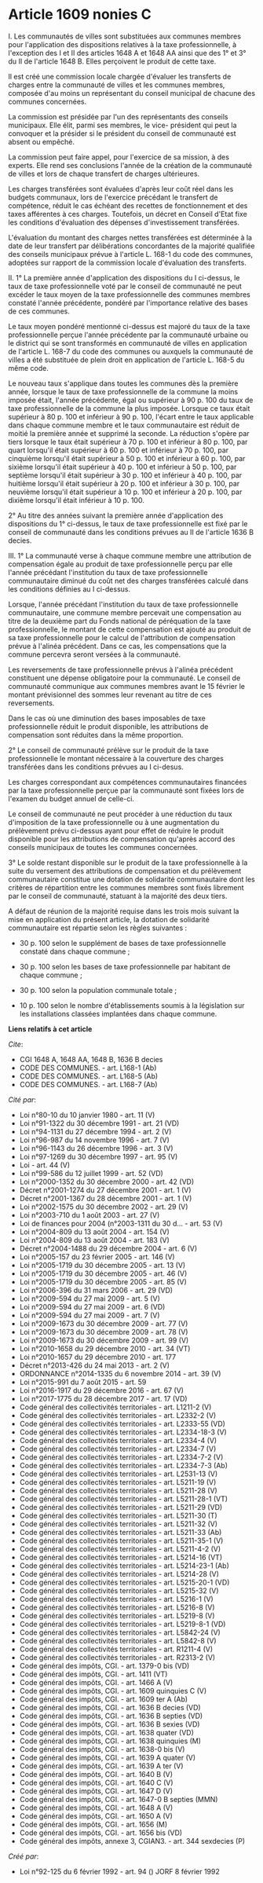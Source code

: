 # Article 1609 nonies C

I. Les communautés de villes sont substituées aux communes membres pour l'application des dispositions relatives à la taxe
professionnelle, à l'exception des I et II des articles 1648 A et 1648 AA ainsi que des 1° et 3° du II de l'article 1648 B.
Elles perçoivent le produit de cette taxe.

Il est créé une commission locale chargée d'évaluer les transferts de charges entre la communauté de villes et les communes
membres, composée d'au moins un représentant du conseil municipal de chacune des communes concernées.

La commission est présidée par l'un des représentants des conseils municipaux. Elle élit, parmi ses membres, le vice-
président qui peut la convoquer et la présider si le président du conseil de communauté est absent ou empêché.

La commission peut faire appel, pour l'exercice de sa mission, à des experts. Elle rend ses conclusions l'année de la
création de la communauté de villes et lors de chaque transfert de charges ultérieures.

Les charges transférées sont évaluées d'après leur coût réel dans les budgets communaux, lors de l'exercice précédant le
transfert de compétence, réduit le cas échéant des recettes de fonctionnement et des taxes afférentes à ces charges.
Toutefois, un décret en Conseil d'Etat fixe les conditions d'évaluation des dépenses d'investissement transférées.

L'évaluation du montant des charges nettes transférées est déterminée à la date de leur transfert par délibérations
concordantes de la majorité qualifiée des conseils municipaux prévue à l'article L. 168-1 du code des communes, adoptées sur
rapport de la commission locale d'évaluation des transferts.

II. 1° La première année d'application des dispositions du I ci-dessus, le taux de taxe professionnelle voté par le conseil
de communauté ne peut excéder le taux moyen de la taxe professionnelle des communes membres constaté l'année précédente,
pondéré par l'importance relative des bases de ces communes.

Le taux moyen pondéré mentionné ci-dessus est majoré du taux de la taxe professionnelle perçue l'année précédente par la
communauté urbaine ou le district qui se sont transformés en communauté de villes en application de l'article L. 168-7 du
code des communes ou auxquels la communauté de villes a été substituée de plein droit en application de l'article L. 168-5 du
même code.

Le nouveau taux s'applique dans toutes les communes dès la première année, lorsque le taux de taxe professionnelle de la
commune la moins imposée était, l'année précédente, égal ou supérieur à 90 p. 100 du taux de taxe professionnelle de la
commune la plus imposée. Lorsque ce taux était supérieur à 80 p. 100 et inférieur à 90 p. 100, l'écart entre le taux
applicable dans chaque commune membre et le taux communautaire est réduit de moitié la première année et supprimé la seconde.
La réduction s'opère par tiers lorsque le taux était supérieur à 70 p. 100 et inférieur à 80 p. 100, par quart lorsqu'il
était supérieur à 60 p. 100 et inférieur à 70 p. 100, par cinquième lorsqu'il était supérieur à 50 p. 100 et inférieur à 60
p. 100, par sixième lorsqu'il était supérieur à 40 p. 100 et inférieur à 50 p. 100, par septième lorsqu'il était supérieur à
30 p. 100 et inférieur à 40 p. 100, par huitième lorsqu'il était supérieur à 20 p. 100 et inférieur à 30 p. 100, par neuvième
lorsqu'il était supérieur à 10 p. 100 et inférieur à 20 p. 100, par dixième lorsqu'il était inférieur à 10 p. 100.

2° Au titre des années suivant la première année d'application des dispositions du 1° ci-dessus, le taux de taxe
professionnelle est fixé par le conseil de communauté dans les conditions prévues au II de l'article 1636 B decies.

III. 1° La communauté verse à chaque commune membre une attribution de compensation égale au produit de taxe professionnelle
perçu par elle l'année précédant l'institution du taux de taxe professionnelle communautaire diminué du coût net des charges
transférées calculé dans les conditions définies au I ci-dessus.

Lorsque, l'année précédant l'institution du taux de taxe professionnelle communautaire, une commune membre percevait une
compensation au titre de la deuxième part du Fonds national de péréquation de la taxe professionnelle, le montant de cette
compensation est ajouté au produit de sa taxe professionnelle pour le calcul de l'attribution de compensation prévue à
l'alinéa précédent. Dans ce cas, les compensations que la commune percevra seront versées à la communauté.

Les reversements de taxe professionnelle prévus à l'alinéa précédent constituent une dépense obligatoire pour la communauté.
Le conseil de communauté communique aux communes membres avant le 15 février le montant prévisionnel des sommes leur revenant
au titre de ces reversements.

Dans le cas où une diminution des bases imposables de taxe professionnelle réduit le produit disponible, les attributions de
compensation sont réduites dans la même proportion.

2° Le conseil de communauté prélève sur le produit de la taxe professionnelle le montant nécessaire à la couverture des
charges transférées dans les conditions prévues au I ci-desus.

Les charges correspondant aux compétences communautaires financées par la taxe professionnelle perçue par la communauté sont
fixées lors de l'examen du budget annuel de celle-ci.

Le conseil de communauté ne peut procéder à une réduction du taux d'imposition de la taxe professionnelle ou à une
augmentation du prélèvement prévu ci-dessus ayant pour effet de réduire le produit disponible pour les attributions de
compensation qu'après accord des conseils municipaux de toutes les communes concernées.

3° Le solde restant disponible sur le produit de la taxe professionnelle à la suite du versement des attributions de
compensation et du prélèvement communautaire constitue une dotation de solidarité communautaire dont les critères de
répartition entre les communes membres sont fixés librement par le conseil de communauté, statuant à la majorité des deux
tiers.

A défaut de réunion de la majorité requise dans les trois mois suivant la mise en application du présent article, la dotation
de solidarité communautaire est répartie selon les règles suivantes :

- 30 p. 100 selon le supplément de bases de taxe professionnelle constaté dans chaque commune ;

- 30 p. 100 selon les bases de taxe professionnelle par habitant de chaque commune ;

- 30 p. 100 selon la population communale totale ;

- 10 p. 100 selon le nombre d'établissements soumis à la législation sur les installations classées implantées dans chaque
commune.

**Liens relatifs à cet article**

_Cite_:

  - CGI 1648 A, 1648 AA, 1648 B, 1636 B decies
  - CODE DES COMMUNES. - art. L168-1 (Ab)
  - CODE DES COMMUNES. - art. L168-5 (Ab)
  - CODE DES COMMUNES. - art. L168-7 (Ab)

_Cité par_:

  - Loi n°80-10 du 10 janvier 1980 - art. 11 (V)
  - Loi n°91-1322 du 30 décembre 1991 - art. 21 (VD)
  - Loi n°94-1131 du 27 décembre 1994 - art. 2 (V)
  - Loi n°96-987 du 14 novembre 1996 - art. 7 (V)
  - Loi n°96-1143 du 26 décembre 1996 - art. 3 (V)
  - Loi n°97-1269 du 30 décembre 1997 - art. 95 (V)
  - Loi - art. 44 (V)
  - Loi n°99-586 du 12 juillet 1999 - art. 52 (VD)
  - Loi n°2000-1352 du 30 décembre 2000 - art. 42 (VD)
  - Décret n°2001-1274 du 27 décembre 2001 - art. 1 (V)
  - Décret n°2001-1367 du 28 décembre 2001 - art. 1 (V)
  - Loi n°2002-1575 du 30 décembre 2002 - art. 29 (V)
  - Loi n°2003-710 du 1 août 2003 - art. 27 (V)
  - Loi de finances pour 2004 (n°2003-1311 du 30 d... - art. 53 (V)
  - Loi n°2004-809 du 13 août 2004 - art. 154 (V)
  - Loi n°2004-809 du 13 août 2004 - art. 183 (V)
  - Décret n°2004-1488 du 29 décembre 2004 - art. 6 (V)
  - Loi n°2005-157 du 23 février 2005 - art. 146 (V)
  - Loi n°2005-1719 du 30 décembre 2005 - art. 13 (V)
  - Loi n°2005-1719 du 30 décembre 2005 - art. 46 (V)
  - Loi n°2005-1719 du 30 décembre 2005 - art. 85 (V)
  - Loi n°2006-396 du 31 mars 2006 - art. 29 (VD)
  - Loi n°2009-594 du 27 mai 2009 - art. 5 (V)
  - Loi n°2009-594 du 27 mai 2009 - art. 6 (VD)
  - Loi n°2009-594 du 27 mai 2009 - art. 7 (V)
  - Loi n°2009-1673 du 30 décembre 2009 - art. 77 (V)
  - Loi n°2009-1673 du 30 décembre 2009 - art. 78 (V)
  - Loi n°2009-1673 du 30 décembre 2009 - art. 99 (V)
  - Loi n°2010-1658 du 29 décembre 2010 - art. 34 (VT)
  - Loi n°2010-1657 du 29 décembre 2010 - art. 177
  - Décret n°2013-426 du 24 mai 2013 - art. 2 (V)
  - ORDONNANCE n°2014-1335 du 6 novembre 2014 - art. 39 (V)
  - Loi n°2015-991 du 7 août 2015 - art. 59
  - Loi n°2016-1917 du 29 décembre 2016 - art. 67 (V)
  - Loi n°2017-1775 du 28 décembre 2017 - art. 17 (VD)
  - Code général des collectivités territoriales - art. L1211-2 (V)
  - Code général des collectivités territoriales - art. L2332-2 (V)
  - Code général des collectivités territoriales - art. L2333-55 (VD)
  - Code général des collectivités territoriales - art. L2334-18-3 (V)
  - Code général des collectivités territoriales - art. L2334-4 (V)
  - Code général des collectivités territoriales - art. L2334-7 (V)
  - Code général des collectivités territoriales - art. L2334-7-2 (V)
  - Code général des collectivités territoriales - art. L2334-7-3 (Ab)
  - Code général des collectivités territoriales - art. L2531-13 (V)
  - Code général des collectivités territoriales - art. L5211-19 (V)
  - Code général des collectivités territoriales - art. L5211-28 (V)
  - Code général des collectivités territoriales - art. L5211-28-1 (VT)
  - Code général des collectivités territoriales - art. L5211-29 (VD)
  - Code général des collectivités territoriales - art. L5211-30 (T)
  - Code général des collectivités territoriales - art. L5211-32 (V)
  - Code général des collectivités territoriales - art. L5211-33 (Ab)
  - Code général des collectivités territoriales - art. L5211-35-1 (V)
  - Code général des collectivités territoriales - art. L5211-4-2 (V)
  - Code général des collectivités territoriales - art. L5214-16 (VT)
  - Code général des collectivités territoriales - art. L5214-23-1 (Ab)
  - Code général des collectivités territoriales - art. L5214-28 (V)
  - Code général des collectivités territoriales - art. L5215-20-1 (VD)
  - Code général des collectivités territoriales - art. L5215-32 (V)
  - Code général des collectivités territoriales - art. L5216-1 (V)
  - Code général des collectivités territoriales - art. L5216-8 (V)
  - Code général des collectivités territoriales - art. L5219-8 (V)
  - Code général des collectivités territoriales - art. L5219-8-1 (VD)
  - Code général des collectivités territoriales - art. L5842-24 (V)
  - Code général des collectivités territoriales - art. L5842-8 (V)
  - Code général des collectivités territoriales - art. R1211-4 (V)
  - Code général des collectivités territoriales - art. R2313-2 (V)
  - Code général des impôts, CGI. - art. 1379-0 bis (VD)
  - Code général des impôts, CGI. - art. 1411 (VT)
  - Code général des impôts, CGI. - art. 1466 A (V)
  - Code général des impôts, CGI. - art. 1609 quinquies C (V)
  - Code général des impôts, CGI. - art. 1609 ter A (Ab)
  - Code général des impôts, CGI. - art. 1636 B decies (VD)
  - Code général des impôts, CGI. - art. 1636 B septies (VD)
  - Code général des impôts, CGI. - art. 1636 B sexies (VD)
  - Code général des impôts, CGI. - art. 1638 quater (VD)
  - Code général des impôts, CGI. - art. 1638 quinquies (M)
  - Code général des impôts, CGI. - art. 1638-0 bis (V)
  - Code général des impôts, CGI. - art. 1639 A quater (V)
  - Code général des impôts, CGI. - art. 1639 A ter (V)
  - Code général des impôts, CGI. - art. 1640 B (V)
  - Code général des impôts, CGI. - art. 1640 C (V)
  - Code général des impôts, CGI. - art. 1647 D (V)
  - Code général des impôts, CGI. - art. 1647-0 B septies (MMN)
  - Code général des impôts, CGI. - art. 1648 A (V)
  - Code général des impôts, CGI. - art. 1650 A (V)
  - Code général des impôts, CGI. - art. 1656 (M)
  - Code général des impôts, CGI. - art. 1656 bis (VD)
  - Code général des impôts, annexe 3, CGIAN3. - art. 344 sexdecies (P)

_Créé par_:

  - Loi n°92-125 du 6 février 1992 - art. 94 () JORF 8 février 1992

